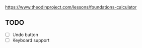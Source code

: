 https://www.theodinproject.com/lessons/foundations-calculator

## TODO
- [ ] Undo button
- [ ] Keyboard support